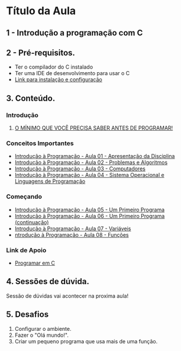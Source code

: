 # Título da Aula

## 1 - Introdução a programação com C

## 2 - Pré-requisitos. 
- Ter o compilador do C instalado
- Ter uma IDE de desenvolvimento para usar o C
- [Link para instalação e configuração](https://www.doug.dev.br/2022/Instalacoes-e-configuracoes-para-programar-em-C-usando-o-VS-Code/)

## 3. Conteúdo.
### Introdução
1. [O MÍNIMO QUE VOCÊ PRECISA SABER ANTES DE PROGRAMAR!](https://www.youtube.com/watch?v=BTENKdRVS2U)
### Conceitos Importantes
- [Introdução à Programação - Aula 01 - Apresentação da Disciplina](https://www.youtube.com/watch?v=moAc2-kC-zc&list=PL_JAaU8k6DQWsh1mt8vwpP8YsH6Xhgq2N&index=1)
- [Introdução à Programação - Aula 02 - Problemas e Algoritmos](https://www.youtube.com/watch?v=ir8kSlda7VU&list=PL_JAaU8k6DQWsh1mt8vwpP8YsH6Xhgq2N)
- [Introdução à Programação - Aula 03 - Computadores](https://www.youtube.com/watch?v=LKOgwmmzOmw&list=PL_JAaU8k6DQWsh1mt8vwpP8YsH6Xhgq2N&index=4)
- [Introdução à Programação - Aula 04 - Sistema Operacional e Linguagens de Programação](https://www.youtube.com/watch?v=8ARO9QrXhXI&list=PL_JAaU8k6DQWsh1mt8vwpP8YsH6Xhgq2N&index=5)
### Começando
- [Introdução à Programação - Aula 05 - Um Primeiro Programa](https://www.youtube.com/watch?v=4zwCdHnxmXU&list=PL_JAaU8k6DQWsh1mt8vwpP8YsH6Xhgq2N&index=6)
- [Introdução à Programação - Aula 06 - Um Primeiro Programa (continuação)](https://www.youtube.com/watch?v=xbo-iIYAsis&list=PL_JAaU8k6DQWsh1mt8vwpP8YsH6Xhgq2N&index=7)
- [Introdução à Programação - Aula 07 - Variáveis](https://www.youtube.com/watch?v=8paHwOWvxko&list=PL_JAaU8k6DQWsh1mt8vwpP8YsH6Xhgq2N&index=8)
- [ntrodução à Programação - Aula 08 - Funções](https://www.youtube.com/watch?v=VbYOt_Ocy-E&list=PL_JAaU8k6DQWsh1mt8vwpP8YsH6Xhgq2N&index=9)

### Link de Apoio
- [Programar em C](https://pt.wikihow.com/Programar-em-C)

## 4. Sessões de dúvida.

Sessão de dúvidas vai acontecer na proxima aula!

## 5. Desafios
1. Configurar o ambiente.
2. Fazer o "Olá mundo!".
3. Criar um pequeno programa que usa mais de uma função. 

